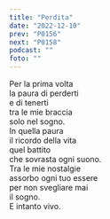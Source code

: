 ```yaml
---
title: "Perdita"
date: "2022-12-10"
prev: "P0156"
next: "P0158"
podcast: ""
foto: ""
---
```


Per la prima volta  
la paura di perderti  
e di tenerti  
tra le mie braccia  
solo nel sogno.  
In quella paura  
il ricordo della vita  
quel battito  
che sovrasta ogni suono.  
Tra le mie nostalgie  
assorbo ogni tuo essere  
per non svegliare mai  
il sogno.  
E intanto vivo.
